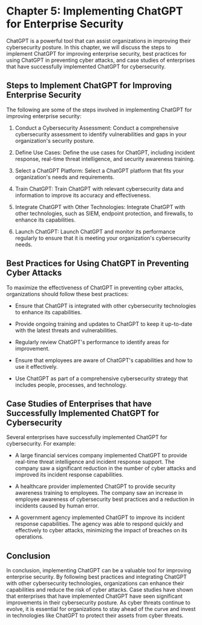 Chapter 5: Implementing ChatGPT for Enterprise Security
=======================================================

ChatGPT is a powerful tool that can assist organizations in improving their cybersecurity posture. In this chapter, we will discuss the steps to implement ChatGPT for improving enterprise security, best practices for using ChatGPT in preventing cyber attacks, and case studies of enterprises that have successfully implemented ChatGPT for cybersecurity.

Steps to Implement ChatGPT for Improving Enterprise Security
------------------------------------------------------------

The following are some of the steps involved in implementing ChatGPT for improving enterprise security:

1. Conduct a Cybersecurity Assessment: Conduct a comprehensive cybersecurity assessment to identify vulnerabilities and gaps in your organization's security posture.

2. Define Use Cases: Define the use cases for ChatGPT, including incident response, real-time threat intelligence, and security awareness training.

3. Select a ChatGPT Platform: Select a ChatGPT platform that fits your organization's needs and requirements.

4. Train ChatGPT: Train ChatGPT with relevant cybersecurity data and information to improve its accuracy and effectiveness.

5. Integrate ChatGPT with Other Technologies: Integrate ChatGPT with other technologies, such as SIEM, endpoint protection, and firewalls, to enhance its capabilities.

6. Launch ChatGPT: Launch ChatGPT and monitor its performance regularly to ensure that it is meeting your organization's cybersecurity needs.

Best Practices for Using ChatGPT in Preventing Cyber Attacks
------------------------------------------------------------

To maximize the effectiveness of ChatGPT in preventing cyber attacks, organizations should follow these best practices:

* Ensure that ChatGPT is integrated with other cybersecurity technologies to enhance its capabilities.

* Provide ongoing training and updates to ChatGPT to keep it up-to-date with the latest threats and vulnerabilities.

* Regularly review ChatGPT's performance to identify areas for improvement.

* Ensure that employees are aware of ChatGPT's capabilities and how to use it effectively.

* Use ChatGPT as part of a comprehensive cybersecurity strategy that includes people, processes, and technology.

Case Studies of Enterprises that have Successfully Implemented ChatGPT for Cybersecurity
----------------------------------------------------------------------------------------

Several enterprises have successfully implemented ChatGPT for cybersecurity. For example:

* A large financial services company implemented ChatGPT to provide real-time threat intelligence and incident response support. The company saw a significant reduction in the number of cyber attacks and improved its incident response capabilities.

* A healthcare provider implemented ChatGPT to provide security awareness training to employees. The company saw an increase in employee awareness of cybersecurity best practices and a reduction in incidents caused by human error.

* A government agency implemented ChatGPT to improve its incident response capabilities. The agency was able to respond quickly and effectively to cyber attacks, minimizing the impact of breaches on its operations.

Conclusion
----------

In conclusion, implementing ChatGPT can be a valuable tool for improving enterprise security. By following best practices and integrating ChatGPT with other cybersecurity technologies, organizations can enhance their capabilities and reduce the risk of cyber attacks. Case studies have shown that enterprises that have implemented ChatGPT have seen significant improvements in their cybersecurity posture. As cyber threats continue to evolve, it is essential for organizations to stay ahead of the curve and invest in technologies like ChatGPT to protect their assets from cyber threats.
